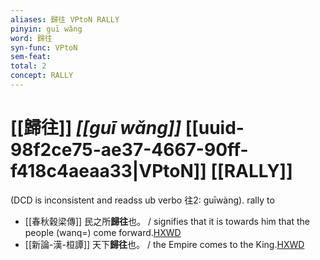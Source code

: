 ```yaml
---
aliases: 歸往 VPtoN RALLY
pinyin: guī wǎng
word: 歸往
syn-func: VPtoN
sem-feat: 
total: 2
concept: RALLY 
---
```

# [[歸往]] *[[guī wǎng]]*  [[uuid-98f2ce75-ae37-4667-90ff-f418c4aeaa33|VPtoN]] [[RALLY]]
(DCD is inconsistent and readss ub verbo 往2: guīwàng). rally to
 - [[春秋穀梁傳]] 民之所**歸往**也。 / signifies that it is towards him that the people (wanq=) come forward.[HXWD](https://hxwd.org/textview.html?location=KR1e0008_tls_003-19a.31)
 - [[新論-漢-桓譚]] 天下**歸往**也。 / the Empire comes to the King.[HXWD](https://hxwd.org/textview.html?location=KR3j0192_tls_001-5a.27)